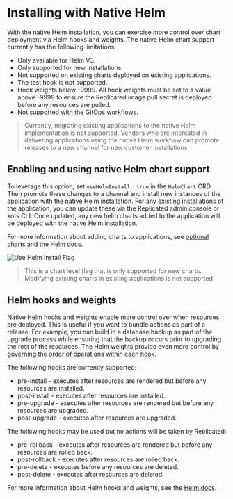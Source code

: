 # Installing with Native Helm

With the native Helm installation, you can exercise more control over chart deployment via Helm hooks and weights. The native Helm chart support currently has the following limitations:
* Only available for Helm V3.
* Only supported for new installations.
* Not supported on existing charts deployed on existing applications.
* The test hook is not supported.
* Hook weights below -9999. All hook weights must be set to a value above -9999 to ensure the Replicated image pull secret is deployed before any resources are pulled.
* Not supported with the [GitOps workflows](../enterprise/gitops-single-app-workflow).

> Currently, migrating existing applications to the native Helm implementation is not supported. Vendors who are interested in delivering applications using the native Helm workflow can promote releases to a new channel for new customer installations.

## Enabling and using native Helm chart support

To leverage this option, set `useHelmInstall: true` in the `HelmChart` CRD. Then promote these changes to a channel and install new instances of the application with the native Helm installation. For any existing installations of the application, you can update these via the Replicated admin console or kots CLI. Once updated, any new helm charts added to the application will be deployed with the native Helm installation.

For more information about adding charts to applications, see [optional charts](helm-optional-charts) and the [Helm docs](https://helm.sh/docs/topics/charts/).

![Use Helm Install Flag](/images/vendor-use-helm-install-flag.png)

> This is a chart level flag that is only supported for new charts. Modifying existing charts in existing applications is not supported.

## Helm hooks and weights

Native Helm hooks and weights enable more control over when resources are deployed. This is useful if you want to bundle actions as part of a release. For example, you can build in a database backup as part of the upgrade process while ensuring that the backup occurs prior to upgrading the rest of the resources. The Helm weights provide even more control by governing the order of operations within each hook.

The following hooks are currently supported:
* pre-install - executes after resources are rendered but before any resources are installed.
* post-install - executes after resources are installed.
* pre-upgrade - executes after resources are rendered but before any resources are upgraded.
* post-upgrade - executes after resources are upgraded.

The following hooks may be used but no actions will be taken by Replicated:
* pre-rollback - executes after resources are rendered but before any resources are rolled back.
* post-rollback - executes after resources are rolled back.
* pre-delete - executes before any resources are deleted.
* post-delete - executes after resources are deleted.

For more information about Helm hooks and weights, see the [Helm docs](https://helm.sh/docs/topics/charts_hooks/).

